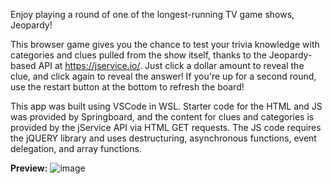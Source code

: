 Enjoy playing a round of one of the longest-running TV game shows, Jeopardy!

This browser game gives you the chance to test your trivia knowledge with categories and clues pulled from the show itself, thanks to the Jeopardy-based API at https://jservice.io/. Just click a dollar amount to reveal the clue, and click again to reveal the answer! If you're up for a second round, use the restart button at the bottom to refresh the board!

This app was built using VSCode in WSL. Starter code for the HTML and JS was provided by Springboard, and the content for clues and categories is provided by the jService API via HTML GET requests. The JS code requires the jQUERY library and uses destructuring, asynchronous functions, event delegation, and array functions.

<strong>Preview:</strong>
![image](https://user-images.githubusercontent.com/8853721/168938182-ed2a50f6-8d9c-441f-be55-fd6333709eba.png)
